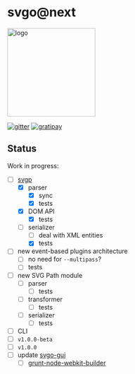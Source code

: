 # svgo@next

<img src="http://soulshine.in/svgo.svg" width="200" height="200" alt="logo"/>

[![gitter](http://img.shields.io/badge/gitter-join_chat-brightgreen.svg?style=flat-square)](https://gitter.im/svg/svgo)
[![gratipay](https://img.shields.io/gratipay/deepsweet.svg?style=flat-square)](https://gratipay.com/deepsweet)

## Status

Work in progress:

- [ ] [svgp](https://github.com/svg/svgp)
  - [x] parser
    - [x] sync
    - [x] tests
  - [x] DOM API
    - [x] tests
  - [ ] serializer
    - [ ] deal with XML entities
    - [x] tests
- [ ] new event-based plugins architecture
  - [ ] no need for `--multipass`?
  - [ ] tests
- [ ] new SVG Path module
  - [ ] parser
    - [ ] tests
  - [ ] transformer
    - [ ] tests
  - [ ] serializer
    - [ ] tests
- [ ] CLI
- [ ] `v1.0.0-beta`
- [ ] `v1.0.0`
- [ ] update [svgo-gui](https://github.com/svg/svgo-gui)
  - [ ] [grunt-node-webkit-builder](https://github.com/mllrsohn/)
